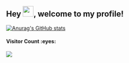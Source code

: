 ## Hey <img src="https://github.com/TheDudeThatCode/TheDudeThatCode/blob/master/Assets/Hi.gif" width="29px">, welcome to my profile!

[![Anurag's GitHub stats](https://github-readme-stats.vercel.app/api?username=Dokito555&show_icons=true&theme=tokyonight)](https://github.com/anuraghazra/github-readme-stats)<br />
<h4>Visitor Count :eyes:</h4>

![](https://komarev.com/ghpvc/?username=Dokito555)<br />

